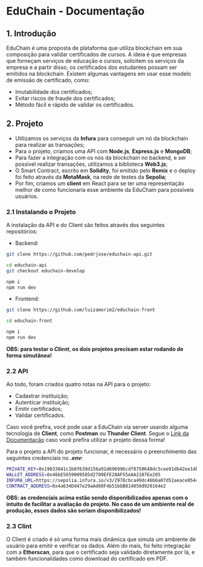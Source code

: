 # EduChain - Documentação

## 1. Introdução
EduChain é uma proposta de plataforma que utiliza blockchain em sua composição para validar certificados de cursos. A ideia é que empresas que forneçam serviços de educação e cursos, solicitem os serviços da empresa e a partir disso, os certificados dos estudantes possam ser emitidos na blockchain. Existem algumas vantagens em usar esse modelo de emissão de certificado, como:

- Imutabilidade dos certificados;
- Evitar riscos de fraude dos certificados;
- Método fácil e rápido de validar os certificados.

## 2. Projeto
- Utilizamos os serviços da **Infura** para conseguir um nó da blockchain para realizar as transações;
- Para o projeto, criamos uma API com **Node.js**, **Express.js** e **MongoDB**;
- Para fazer a integração com os nós da blockchain no backend, e ser possível realizar transações, utilizamos a biblioteca **Web3.js**;
- O Smart Contract, escrito em **Solidity**, foi emitido pelo **Remix** e o deploy foi feito através da **MetaMask**, na rede de testes da **Sepolia**;
- Por fim, criamos um **client** em React para se ter uma representação melhor de como funcionaria esse ambiente da EduChain para possíveis usuários.

### 2.1 Instalando o Projeto

A instalação da API e do Client são feitos através dos seguintes repositórios:

- Backend:
```bash
git clone https://github.com/pedrjose/educhain-api.git

cd educhain-api
git checkout educhain-develop

npm i
npm run dev
```

- Frontend:
```bash
git clone https://github.com/luizamorim2/educhain-front

cd educhain-front

npm i
npm run dev
```

**OBS: para testar o *Client*, os dois projetos precisam estar rodando de forma simutânea!**

### 2.2 API
Ao todo, foram criados quatro rotas na API para o projeto:
- Cadastrar instituição;
- Autenticar instituição;
- Emitir certificados;
- Validar certificados.

Caso você prefira, você pode usar a EduChain via server usando alguma tecnologia de **Client**, como **Postman** ou **Thunder Client**. Segue o [Link da Documentação](https://documenter.getpostman.com/view/28866924/2sAYJ7eyQL) caso você prefira utilizar o projeto dessa forma!

Para o projeto a API do projeto funcionar, é necessário o preenchimento das seguintes credenciais no ***.env***:
```bash
PRIVATE_KEY=0x19033841c1b8f639d156a91d696996cdf8750648dc5cee91db42ee1dbb1c6d2c
WALLET_ADDRESS=0x46bE5659009505d2709EFE28AF55eAA2107Ee205
INFURA_URL=https://sepolia.infura.io/v3/2978cbca49dc46b6a07d51aeace05440
CONTRACT_ADDRESS=0x4a634Dd47e29aAd60F4b51bbB814050d920164e2
```
**OBS: as credenciais acima estão sendo disponibilizados apenas com o intuito de facilitar a avaliação do projeto. No caso de um ambiente real de produção, esses dados são seriam disponibilizados!**

### 2.3 Clint
O Client é criado é só uma forma mais dinâmica que simula um ambiente de usuário para emitir e verificar os dados. Além do mais, foi feito integração com a **Etherscan**, para que o certificado seja validado diretamente por lá, e também funcionalidades como download do certificado em PDF.
